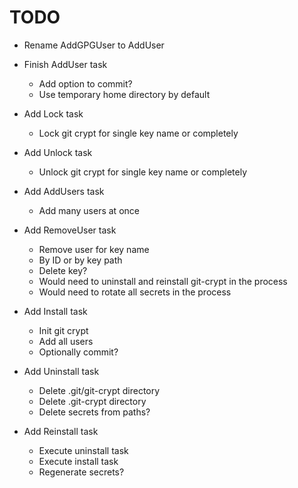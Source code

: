 TODO
====

* Rename AddGPGUser to AddUser

* Finish AddUser task
  * Add option to commit?
  * Use temporary home directory by default

* Add Lock task
  * Lock git crypt for single key name or completely
* Add Unlock task
  * Unlock git crypt for single key name or completely
* Add AddUsers task
  * Add many users at once
* Add RemoveUser task
  * Remove user for key name
  * By ID or by key path
  * Delete key?
  * Would need to uninstall and reinstall git-crypt in the process
  * Would need to rotate all secrets in the process

* Add Install task
  * Init git crypt
  * Add all users
  * Optionally commit?
* Add Uninstall task
  * Delete .git/git-crypt directory
  * Delete .git-crypt directory
  * Delete secrets from paths?

* Add Reinstall task
  * Execute uninstall task
  * Execute install task
  * Regenerate secrets?
